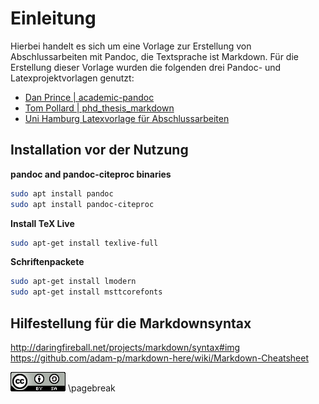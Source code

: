 # Einleitung
Hierbei handelt es sich um eine Vorlage zur Erstellung von Abschlussarbeiten mit Pandoc, die Textsprache ist Markdown.
Für die Erstellung dieser Vorlage wurden die folgenden drei Pandoc- und Latexprojektvorlagen genutzt:

* [Dan Prince | academic-pandoc](https://github.com/danprince/academic-pandoc.git)
* [Tom Pollard | phd_thesis_markdown](https://github.com/tompollard/phd_thesis_markdown)
* [Uni Hamburg Latexvorlage für Abschlussarbeiten](https://www.wiso.uni-hamburg.de/fachbereich-sozoek/professuren/szimayer/lehre/wissenschaftliche-arbeiten/bachelorarbeiten/vorlagen-fuer-abschlussarbeiten-in-latex-format.html)

## Installation vor der Nutzung
**pandoc and pandoc-citeproc binaries**
```bash
sudo apt install pandoc
sudo apt install pandoc-citeproc
```

**Install TeX Live**
```bash
sudo apt-get install texlive-full
```

**Schriftenpackete**
```bash
sudo apt-get install lmodern
sudo apt-get install msttcorefonts
```

## Hilfestellung für die Markdownsyntax  
<http://daringfireball.net/projects/markdown/syntax#img>  
<https://github.com/adam-p/markdown-here/wiki/Markdown-Cheatsheet>  

![CC Lizens](88x31.png)
\pagebreak
